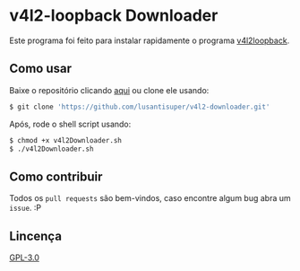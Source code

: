 # v4l2-loopback Downloader

Este programa foi feito para instalar rapidamente o programa [v4l2loopback](https://github.com/umlaeute/v4l2loopback).


## Como usar

Baixe o repositório clicando [aqui](https://github.com/lusantisuper/v4l2-downloader/archive/master.zip) ou clone ele usando:
```bash
$ git clone 'https://github.com/lusantisuper/v4l2-downloader.git'
```
Após, rode o shell script usando:
```bash
$ chmod +x v4l2Downloader.sh
$ ./v4l2Downloader.sh
```

## Como contribuir
Todos os ```pull requests``` são bem-vindos, caso encontre algum bug abra um ```issue```. :P

## Lincença
[GPL-3.0](https://choosealicense.com/licenses/gpl-3.0/)
